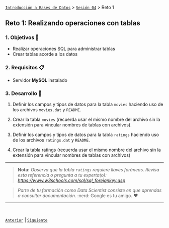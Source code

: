 [`Introducción a Bases de Datos`](../../README.md) > [`Sesión 04`](../Readme.md) > Reto 1

## Reto 1: Realizando operaciones con tablas

### 1. Objetivos :dart:
- Realizar operaciones SQL para administrar tablas
- Crear tablas acorde a los datos

### 2. Requisitos :clipboard:
- Servidor __MySQL__ instalado

### 3. Desarrollo :rocket:

1. Definir los campos y tipos de datos para la tabla `movies` haciendo uso de los archivos `movies.dat` y `README`.

1. Crear la tabla `movies` (recuerda usar el mismo nombre del archivo sin la extensión para vincular nombres de tablas con archivos).

1. Definir los campos y tipos de datos para la tabla `ratings` haciendo uso de los archivos `ratings.dat` y `README`.

1. Crear la tabla ratings (recuerda usar el mismo nombre del archivo sin la extensión para vincular nombres de tablas con archivos)

---

> **Nota:** *Observa que la tabla `ratings` requiere llaves foráneas. Revisa esta referencia o pregunta a tu experta(o): https://www.w3schools.com/sql/sql_foreignkey.asp*

> *Parte de tu formación como Data Scientist consiste en que aprendas a consultar documentación.* :nerd: Google es tu amigo. :heart:

---

<br/>

[`Anterior`](../Ejemplo-02/Readme.md) | [`Siguiente`](../Readme.md#importando-datos-a-una-tabla-en-formato-csv)   
